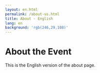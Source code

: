 ```yaml
---
layout: en.html
permalink: /about-us.html
title: About - English
lang: en
background: 'rgb(246,29,108)'
---
```

# About the Event
This is the English version of the about page.

